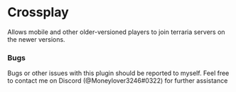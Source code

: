 # Crossplay
Allows mobile and other older-versioned players to join terraria servers on the newer versions.

### Bugs
Bugs or other issues with this plugin should be reported to myself. Feel free to contact me on Discord (@Moneylover3246#0322) for further assistance